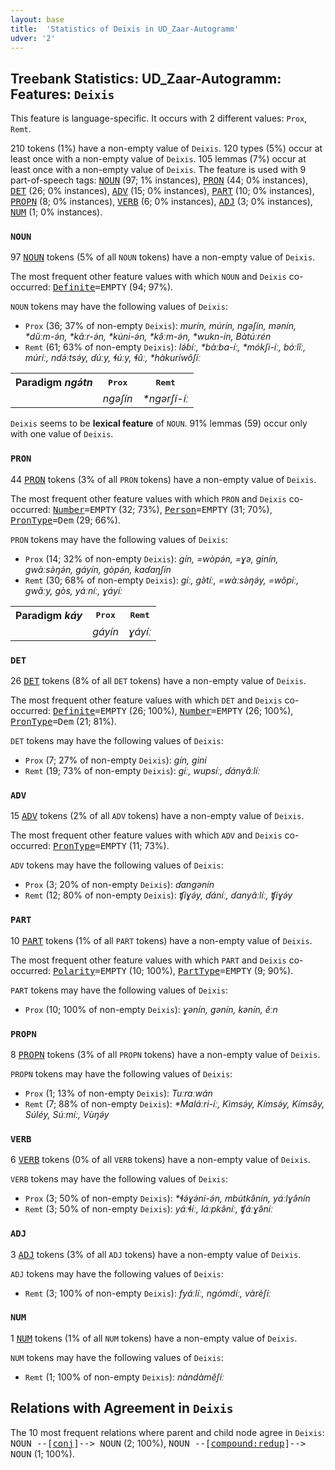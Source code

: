 ```yaml
---
layout: base
title:  'Statistics of Deixis in UD_Zaar-Autogramm'
udver: '2'
---
```


## Treebank Statistics: UD_Zaar-Autogramm: Features: `Deixis`

This feature is language-specific.
It occurs with 2 different values: `Prox`, `Remt`.

210 tokens (1%) have a non-empty value of `Deixis`.
120 types (5%) occur at least once with a non-empty value of `Deixis`.
105 lemmas (7%) occur at least once with a non-empty value of `Deixis`.
The feature is used with 9 part-of-speech tags: <tt><a href="say_autogramm-pos-NOUN.html">NOUN</a></tt> (97; 1% instances), <tt><a href="say_autogramm-pos-PRON.html">PRON</a></tt> (44; 0% instances), <tt><a href="say_autogramm-pos-DET.html">DET</a></tt> (26; 0% instances), <tt><a href="say_autogramm-pos-ADV.html">ADV</a></tt> (15; 0% instances), <tt><a href="say_autogramm-pos-PART.html">PART</a></tt> (10; 0% instances), <tt><a href="say_autogramm-pos-PROPN.html">PROPN</a></tt> (8; 0% instances), <tt><a href="say_autogramm-pos-VERB.html">VERB</a></tt> (6; 0% instances), <tt><a href="say_autogramm-pos-ADJ.html">ADJ</a></tt> (3; 0% instances), <tt><a href="say_autogramm-pos-NUM.html">NUM</a></tt> (1; 0% instances).

### `NOUN`

97 <tt><a href="say_autogramm-pos-NOUN.html">NOUN</a></tt> tokens (5% of all `NOUN` tokens) have a non-empty value of `Deixis`.

The most frequent other feature values with which `NOUN` and `Deixis` co-occurred: <tt><a href="say_autogramm-feat-Definite.html">Definite</a></tt><tt>=EMPTY</tt> (94; 97%).

`NOUN` tokens may have the following values of `Deixis`:

* `Prox` (36; 37% of non-empty `Deixis`): <em>murín, múrín, ngəʃín, mənín, *dǔːm-ə́n, *kâːr-ə́n, *kúni-ə́n, *kə̂ːm-ə́n, *wukn-ín, Bàtúːrén</em>
* `Remt` (61; 63% of non-empty `Deixis`): <em>lə́ɓíː, *bàːba-íː, *mókʃi-íː, bóːlǐː, múríː, ndə́ːtsə́y, ɗúːy, ɬúːy, ɬûː, *hàkuríwôʃíː</em>

<table>
  <tr><th>Paradigm <i>ngə́tn</i></th><th><tt>Prox</tt></th><th><tt>Remt</tt></th></tr>
  <tr><td><tt></tt></td><td><em>ngəʃín</em></td><td><em>*ngərʃí-íː</em></td></tr>
</table>

`Deixis` seems to be **lexical feature** of `NOUN`. 91% lemmas (59) occur only with one value of `Deixis`.

### `PRON`

44 <tt><a href="say_autogramm-pos-PRON.html">PRON</a></tt> tokens (3% of all `PRON` tokens) have a non-empty value of `Deixis`.

The most frequent other feature values with which `PRON` and `Deixis` co-occurred: <tt><a href="say_autogramm-feat-Number.html">Number</a></tt><tt>=EMPTY</tt> (32; 73%), <tt><a href="say_autogramm-feat-Person.html">Person</a></tt><tt>=EMPTY</tt> (31; 70%), <tt><a href="say_autogramm-feat-PronType.html">PronType</a></tt><tt>=Dem</tt> (29; 66%).

`PRON` tokens may have the following values of `Deixis`:

* `Prox` (14; 32% of non-empty `Deixis`): <em>gín, =wòpə́n, =ɣə, ginín, gwàːsə̀ŋə́n, gáyín, gòpə́n, kaɗaŋʃín</em>
* `Remt` (30; 68% of non-empty `Deixis`): <em>gíː, gə̀tíː, =wàːsə̀ŋə́y, =wôpíː, gwǎːy, gòs, yáːníː, ɣáyíː</em>

<table>
  <tr><th>Paradigm <i>káy</i></th><th><tt>Prox</tt></th><th><tt>Remt</tt></th></tr>
  <tr><td><tt></tt></td><td><em>gáyín</em></td><td><em>ɣáyíː</em></td></tr>
</table>

### `DET`

26 <tt><a href="say_autogramm-pos-DET.html">DET</a></tt> tokens (8% of all `DET` tokens) have a non-empty value of `Deixis`.

The most frequent other feature values with which `DET` and `Deixis` co-occurred: <tt><a href="say_autogramm-feat-Definite.html">Definite</a></tt><tt>=EMPTY</tt> (26; 100%), <tt><a href="say_autogramm-feat-Number.html">Number</a></tt><tt>=EMPTY</tt> (26; 100%), <tt><a href="say_autogramm-feat-PronType.html">PronType</a></tt><tt>=Dem</tt> (21; 81%).

`DET` tokens may have the following values of `Deixis`:

* `Prox` (7; 27% of non-empty `Deixis`): <em>gín, giní</em>
* `Remt` (19; 73% of non-empty `Deixis`): <em>gíː, wupsíː, ɗányâːlíː</em>

### `ADV`

15 <tt><a href="say_autogramm-pos-ADV.html">ADV</a></tt> tokens (2% of all `ADV` tokens) have a non-empty value of `Deixis`.

The most frequent other feature values with which `ADV` and `Deixis` co-occurred: <tt><a href="say_autogramm-feat-PronType.html">PronType</a></tt><tt>=EMPTY</tt> (11; 73%).

`ADV` tokens may have the following values of `Deixis`:

* `Prox` (3; 20% of non-empty `Deixis`): <em>ɗangənín</em>
* `Remt` (12; 80% of non-empty `Deixis`): <em>ʧiɣə́y, ɗáníː, ɗanyâːlíː, ʧíɣə́y</em>

### `PART`

10 <tt><a href="say_autogramm-pos-PART.html">PART</a></tt> tokens (1% of all `PART` tokens) have a non-empty value of `Deixis`.

The most frequent other feature values with which `PART` and `Deixis` co-occurred: <tt><a href="say_autogramm-feat-Polarity.html">Polarity</a></tt><tt>=EMPTY</tt> (10; 100%), <tt><a href="say_autogramm-feat-PartType.html">PartType</a></tt><tt>=EMPTY</tt> (9; 90%).

`PART` tokens may have the following values of `Deixis`:

* `Prox` (10; 100% of non-empty `Deixis`): <em>ɣənín, gənín, kənín, ěːn</em>

### `PROPN`

8 <tt><a href="say_autogramm-pos-PROPN.html">PROPN</a></tt> tokens (3% of all `PROPN` tokens) have a non-empty value of `Deixis`.

`PROPN` tokens may have the following values of `Deixis`:

* `Prox` (1; 13% of non-empty `Deixis`): <em>Tuːraːwán</em>
* `Remt` (7; 88% of non-empty `Deixis`): <em>*Maláːri-íː, Kìmsə́y, Kímsə́y, Kímsə̂y, Súléy, Súːmíː, Vùŋə́y</em>

### `VERB`

6 <tt><a href="say_autogramm-pos-VERB.html">VERB</a></tt> tokens (0% of all `VERB` tokens) have a non-empty value of `Deixis`.

`VERB` tokens may have the following values of `Deixis`:

* `Prox` (3; 50% of non-empty `Deixis`): <em>*ɬə́ɣə́ni-ə́n, mbútkə̂nín, yáːlɣə̂nín</em>
* `Remt` (3; 50% of non-empty `Deixis`): <em>yáːɬíː, láːpkə̂níː, ʧáːɣə̂níː</em>

### `ADJ`

3 <tt><a href="say_autogramm-pos-ADJ.html">ADJ</a></tt> tokens (3% of all `ADJ` tokens) have a non-empty value of `Deixis`.

`ADJ` tokens may have the following values of `Deixis`:

* `Remt` (3; 100% of non-empty `Deixis`): <em>fyáːlíː, ngómdíː, vàrèʃíː</em>

### `NUM`

1 <tt><a href="say_autogramm-pos-NUM.html">NUM</a></tt> tokens (1% of all `NUM` tokens) have a non-empty value of `Deixis`.

`NUM` tokens may have the following values of `Deixis`:

* `Remt` (1; 100% of non-empty `Deixis`): <em>nàndàmêʃíː</em>

## Relations with Agreement in `Deixis`

The 10 most frequent relations where parent and child node agree in `Deixis`:
<tt>NOUN --[<tt><a href="say_autogramm-dep-conj.html">conj</a></tt>]--> NOUN</tt> (2; 100%),
<tt>NOUN --[<tt><a href="say_autogramm-dep-compound-redup.html">compound:redup</a></tt>]--> NOUN</tt> (1; 100%).

